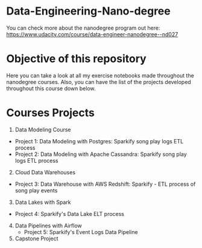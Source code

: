 # Data-Engineering-Nano-degree
You can check more about the nanodegree program out here: https://www.udacity.com/course/data-engineer-nanodegree--nd027

# Objective of this repository <br>
Here you can take a look at all my exercise notebooks made throughout the nanodegree courses.
Also, you can have the list of the projects developed throughout this course down below.

# Courses Projects
1. Data Modeling Course
- Project 1: Data Modeling with Postgres: Sparkify song play logs ETL process
- Project 2: Data Modeling with Apache Cassandra: Sparkify song play logs ETL process

2. Cloud Data Warehouses
  - Project 3: Data Warehouse with AWS Redshift: Sparkify - ETL process of song play events
3. Data Lakes with Spark
 - Project 4: Sparkify's Data Lake ELT process
4. Data Pipelines with Airflow
   - Project 5: Sparkify's Event Logs Data Pipeline
5. Capstone Project
